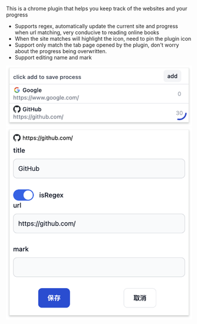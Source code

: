 This is a chrome plugin that helps you keep track of the websites and your progress

* Supports regex, automatically update the current site and progress when url matching, very conducive to reading online books
* When the site matches will highlight the icon, need to pin the plugin icon
* Support only match the tab page opened by the plugin, don't worry about the progress being overwritten.
* Support editing name and mark

![list](./doc/img/list.png)
![edit](./doc/img/edit.png)
